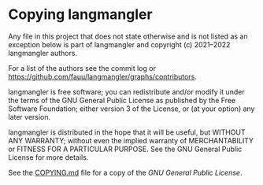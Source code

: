 # Copying langmangler

Any file in this project that does not state otherwise and is not listed as an
exception below is part of langmangler and copyright (c) 2021–2022 langmangler authors.

For a list of the authors see the commit log or
https://github.com/fauu/langmangler/graphs/contributors.

langmangler is free software; you can redistribute and/or modify it under the terms
of the GNU General Public License as published by the Free Software Foundation;
either version 3 of the License, or (at your option) any later version.

langmangler is distributed in the hope that it will be useful, but WITHOUT ANY
WARRANTY; without even the implied warranty of MERCHANTABILITY or FITNESS FOR
A PARTICULAR PURPOSE. See the GNU General Public License for more details.

See the [COPYING.md](COPYING.md) file for a copy of the _GNU General Public License_.
